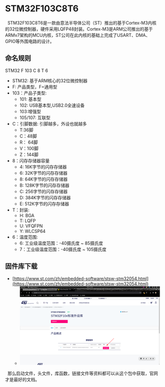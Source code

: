 # STM32F103C8T6
&nbsp;&nbsp;STM32F103C8T6是一款由意法半导体公司（ST）推出的基于Cortex-M3内核的32位微控制器，硬件采用LQFP48封装。Cortex-M3是ARM公司推出的基于ARMv7架构的MCU内核，ST公司在此内核的基础上完成了USART、DMA、GPIO等外围电路的设计。

## 命名规则
STM32 F 103 C 8 T 6
- STM32: 基于ARM核心的32位微控制器
- F: 产品类型，F=通用型
- 103：产品子类型: 
  + 101: 基本型
  + 102: USB基本型,USB2.0全速设备
  + 103:增强型
  + 105/107: 互联型
- C：引脚数据: 引脚越多，外设也就越多
  + T:36脚
  + C：48脚
  + R： 64脚
  + V：100脚
  + Z：144脚
- 8：闪存存储器容量
  + 4: 16K字节的闪存存储器
  + 6: 32K字节的闪存存储器
  + 8: 64K字节的闪存存储器
  + B: 128K字节的闪存存储器
  + C: 256字节的闪存存储器
  + D: 384K字节的闪存存储器
  + E: 512K字节的闪存存储器
- T：封装:
  + H: BGA
  + T: LQFP
  + U: VFQFPN
  + Y: WLCSP64
- 6：温度范围:
  + 6: 工业级温度范围：-40摄氏度 ~ 85摄氏度
  + 7：工业级温度范围：-40摄氏度 ~ 105摄氏度

## 固件库下载
- [https://www.st.com/zh/embedded-software/stsw-stm32054.html](https://www.st.com/zh/embedded-software/stsw-stm32054.html)
   + <img src="./999.REF_IMG/2023-12-04_22-03_STM32F103C8T6_GuJianKu.png"/>

&nbsp;&nbsp;那么启动文件，头文件，库函数，链接文件等资料都可以从这个包中获取，官网才是最好的文档。